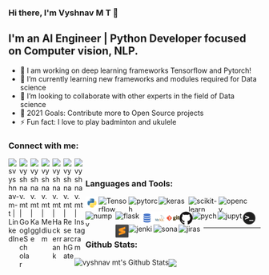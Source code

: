 ### Hi there, I'm Vyshnav M T 👋

## I'm an AI Engineer | Python Developer focused on Computer vision, NLP.

- 🔭 I am working on deep learning frameworks Tensorflow and Pytorch!
- 🌱 I’m currently learning new frameworks and modules required for Data science
- 👯 I’m looking to collaborate with other experts in the field of Data science
- 🥅 2021 Goals: Contribute more to Open Source projects
- ⚡ Fun fact: I love to play badminton and ukulele

### Connect with me:

[comment]: <> ([<img align="left" alt="vyshnav.mt" width="22px" src="https://raw.githubusercontent.com/iconic/open-iconic/master/svg/globe.svg" />][website])
[<img align="left" alt="svyshnav-m-t | LinkedIn" width="22px" src="https://cdn.jsdelivr.net/npm/simple-icons@v3/icons/linkedin.svg" />][linkedin]
[<img align="left" alt="vyshnav.mt | GoogleScholar" width="22px" src="https://cdn.jsdelivr.net/npm/simple-icons@3.13.0/icons/googlescholar.svg" />][googlescholar]
[<img align="left" alt="vyshnav.mt | Kaggle" width="22px" src="https://cdn.jsdelivr.net/npm/simple-icons@v3/icons/kaggle.svg" />][kaggle]
[<img align="left" alt="vyshnav.mt | Medium" width="22px" src="https://cdn.jsdelivr.net/npm/simple-icons@3.13.0/icons/medium.svg" />][medium]
[<img align="left" alt="vyshnav.mt | Hackerrank" width="22px" src="https://cdn.jsdelivr.net/npm/simple-icons@3.13.0/icons/hackerrank.svg" />][hackerrank]
[<img align="left" alt="vyshnav.mt | ResearchGate" width="22px" src="https://cdn.jsdelivr.net/npm/simple-icons@3.13.0/icons/researchgate.svg" />][researchgate]
[<img align="left" alt="vyshnav.mt | Instagram" width="22px" src="https://cdn.jsdelivr.net/npm/simple-icons@v3/icons/instagram.svg" />][instagram]

[comment]: <> ([<img align="left" alt="vyshnav.mt | Twitter" width="22px" src="https://cdn.jsdelivr.net/npm/simple-icons@v3/icons/twitter.svg" />][twitter])


<br />

### Languages and Tools:

[<img align="left" alt="Python" width="26px" src="https://raw.githubusercontent.com/github/explore/80688e429a7d4ef2fca1e82350fe8e3517d3494d/topics/python/python.png" />][website]
[<img align="left" height="30" alt="Tensorflow" width="60px" src="https://www.vectorlogo.zone/logos/tensorflow/tensorflow-ar21.svg" />][website]
[<img align="left" height="30" alt="pytorch" width="60px" src="https://www.vectorlogo.zone/logos/pytorch/pytorch-ar21.svg" />][website]
[<img align="left" height="30" alt="keras" width="60px" src="https://cdn.jsdelivr.net/npm/simple-icons@3.13.0/icons/keras.svg" />][website]
[<img align="left" height="30" alt="scikit-learn" width="60px" src="https://cdn.jsdelivr.net/npm/simple-icons@3.13.0/icons/scikit-learn.svg" />][website]
[<img align="left" height="30" alt="opencv" width="60px" src="https://www.vectorlogo.zone/logos/opencv/opencv-ar21.svg" />][website]
[<img align="left" height="30" alt="numpy" width="60px" src="https://www.vectorlogo.zone/logos/numpy/numpy-ar21.svg" />][website]
[<img align="left" height="20" alt="flask" width="50px" src="https://www.vectorlogo.zone/logos/pocoo_flask/pocoo_flask-ar21.svg" />][website]
[<img align="left" alt="SQL" width="26px" src="https://raw.githubusercontent.com/github/explore/80688e429a7d4ef2fca1e82350fe8e3517d3494d/topics/sql/sql.png" />][website]
[<img align="left" alt="MySQL" width="26px" src="https://raw.githubusercontent.com/github/explore/80688e429a7d4ef2fca1e82350fe8e3517d3494d/topics/mysql/mysql.png" />][website]
[<img align="left" alt="Git" width="26px" src="https://raw.githubusercontent.com/github/explore/80688e429a7d4ef2fca1e82350fe8e3517d3494d/topics/git/git.png" />][website]
[<img align="left" alt="GitHub" width="26px" src="https://raw.githubusercontent.com/github/explore/78df643247d429f6cc873026c0622819ad797942/topics/github/github.png" />][website]
[<img align="left" height="20" alt="pycharm" width="50px" src="https://cdn.jsdelivr.net/npm/simple-icons@3.13.0/icons/pycharm.svg" />][website]
<br />
[<img align="left" height="20" alt="jupyter" width="50px" src="https://cdn.jsdelivr.net/npm/simple-icons@3.13.0/icons/jupyter.svg" />][website]
[<img align="left" alt="Terminal" width="26px" src="https://raw.githubusercontent.com/github/explore/80688e429a7d4ef2fca1e82350fe8e3517d3494d/topics/terminal/terminal.png" />][website]
[<img align="left" alt="Sublime Text" width="26px" src="https://raw.githubusercontent.com/github/explore/80688e429a7d4ef2fca1e82350fe8e3517d3494d/topics/sublime-text/sublime-text.png" />][website]
[<img align="left" height="20" alt="jenkins" width="50px" src="https://www.vectorlogo.zone/logos/jenkins/jenkins-ar21.svg" />][website]
[<img align="left" height="20" alt="sonarqube" width="50px" src="https://cdn.jsdelivr.net/npm/simple-icons@3.13.0/icons/sonarqube.svg" />][website]
[<img align="left" height="20" alt="jirasoftware" width="50px" src="https://cdn.jsdelivr.net/npm/simple-icons@3.13.0/icons/jirasoftware.svg" />][website]

<br />


---

### Github Stats:

<img align="left" alt="vyshnav mt's Github Stats" src="https://github-readme-stats.vercel.app/api?username=Vyshnavmt94&show_icons=true&hide_border=true&theme=tokyonight&hide=stars&count_private=true" />

<img align="center" src="https://github-readme-stats.vercel.app/api/top-langs/?username=Vyshnavmt94&theme=tokyonight" />

[website]: https://Vyshnavmt94.github.io/
[comment]: <> ([twitter]: https://twitter.com/vyshnav.mt)
[instagram]: https://www.instagram.com/vyshnav.mt/
[linkedin]: https://www.linkedin.com/in/vyshnav-m-t-b922b1103/
[facebook]: https://www.facebook.com/vyshnav.mt
[kaggle]: https://www.kaggle.com/vyshnavmt94
[googlescholar]: https://scholar.google.com/citations?user=nyKuebUAAAAJ&hl=en
[researchgate]: https://www.researchgate.net/profile/Vyshnav-Mt
[medium]: https://medium.com/@vyshnav94.mec
[hackerrank]: https://www.hackerrank.com/vyshnav94_mec

<!--
**Vyshnavmt94/Vyshnavmt94** is a ✨ _special_ ✨ repository because its `README.md` (this file) appears on your GitHub profile.

Here are some ideas to get you started:

- 🔭 I’m currently working on ...
- 🌱 I’m currently learning ...
- 👯 I’m looking to collaborate on ...
- 🤔 I’m looking for help with ...
- 💬 Ask me about ...
- 📫 How to reach me: ...
- 😄 Pronouns: ...
- ⚡ Fun fact: ...

-->
[comment]: <> (---)

[comment]: <> (### 📕 Latest Blog Posts)

[comment]: <> (<!-- BLOG-POST-LIST:START -->)

[comment]: <> (- [How To Pass Application Tracking Systems &#40;ATS&#41; & Get Interviews - Resume Tips for Software Developer]&#40;https://dev.to/codestackr/how-to-pass-application-tracking-systems-ats-get-interviews-resume-tips-for-software-developer-4bmo&#41;)

[comment]: <> (- [Microinteractions: Password Validation Animation]&#40;https://dev.to/codestackr/microinteractions-password-validation-animation-5629&#41;)

[comment]: <> (- [Notion + YouTube - A Powerful Combination for Productivity]&#40;https://dev.to/codestackr/notion-youtube-a-powerful-combination-for-productivity-1def&#41;)

[comment]: <> (- [Regular Expressions &#40;RegEx&#41; Crash Course]&#40;https://dev.to/codestackr/regular-expressions-regex-crash-course-248n&#41;)

[comment]: <> (- [Emmet Part 2 - Advanced]&#40;https://dev.to/codestackr/emmet-part-2-advanced-4c65&#41;)

[comment]: <> (<!-- BLOG-POST-LIST:END -->)

[comment]: <> (➡️ [more blog posts...]&#40;https://codestackr.com&#41;)

[comment]: <> (---)


